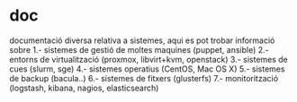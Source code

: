 # doc
documentació diversa relativa a sistemes, aqui es pot trobar informació sobre
1.- sistemes de gestió de moltes maquines (puppet, ansible)
2.- entorns de virtualització (proxmox, libvirt+kvm, openstack)
3.- sistemes de cues (slurm, sge)
4.- sistemes operatius (CentOS, Mac OS X)
5.- sistemes de backup (bacula..)
6.- sistemes de fitxers (glusterfs)
7.- monitorització (logstash, kibana, nagios, elasticsearch)
